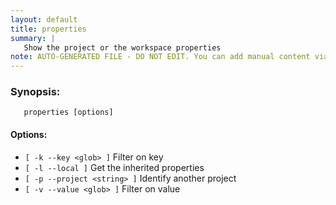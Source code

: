 ```yaml
---
layout: default
title: properties
summary: |
   Show the project or the workspace properties
note: AUTO-GENERATED FILE - DO NOT EDIT. You can add manual content via same filename in _ext sub-folder. 
---
```


### Synopsis: #
	   properties [options] 

#### Options: #
- `[ -k --key <glob> ]` Filter on key
- `[ -l --local ]` Get the inherited properties
- `[ -p --project <string> ]` Identify another project
- `[ -v --value <glob> ]` Filter on value

